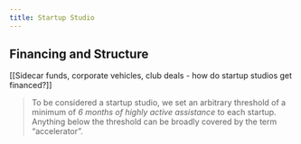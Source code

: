 ```yaml
---
title: Startup Studio
---
```


## Financing and Structure

[[Sidecar funds, corporate vehicles, club deals - how do startup studios get financed?]]

> To be considered a startup studio, we set an arbitrary threshold of a minimum of _6 months of highly active assistance_ to each startup. Anything below the threshold can be broadly covered by the term “accelerator”.

